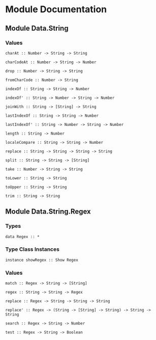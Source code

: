 # Module Documentation

## Module Data.String

### Values

    charAt :: Number -> String -> String

    charCodeAt :: Number -> String -> Number

    drop :: Number -> String -> String

    fromCharCode :: Number -> String

    indexOf :: String -> String -> Number

    indexOf' :: String -> Number -> String -> Number

    joinWith :: String -> [String] -> String

    lastIndexOf :: String -> String -> Number

    lastIndexOf' :: String -> Number -> String -> Number

    length :: String -> Number

    localeCompare :: String -> String -> Number

    replace :: String -> String -> String -> String

    split :: String -> String -> [String]

    take :: Number -> String -> String

    toLower :: String -> String

    toUpper :: String -> String

    trim :: String -> String


## Module Data.String.Regex

### Types

    data Regex :: *


### Type Class Instances

    instance showRegex :: Show Regex


### Values

    match :: Regex -> String -> [String]

    regex :: String -> String -> Regex

    replace :: Regex -> String -> String -> String

    replace' :: Regex -> (String -> [String] -> String) -> String -> String

    search :: Regex -> String -> Number

    test :: Regex -> String -> Boolean